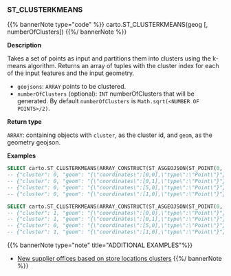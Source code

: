 ### ST_CLUSTERKMEANS

{{% bannerNote type="code" %}}
carto.ST_CLUSTERKMEANS(geog [, numberOfClusters])
{{%/ bannerNote %}}

**Description**

Takes a set of points as input and partitions them into clusters using the k-means algorithm. Returns an array of tuples with the cluster index for each of the input features and the input geometry.

* `geojsons`: `ARRAY` points to be clustered.
* `numberOfClusters` (optional): `INT` numberOfClusters that will be generated. By default `numberOfClusters` is `Math.sqrt(<NUMBER OF POINTS>/2)`.

**Return type**

`ARRAY`: containing objects with `cluster`, as the cluster id, and `geom`, as the geometry geojson.

**Examples**

```sql
SELECT carto.ST_CLUSTERKMEANS(ARRAY_CONSTRUCT(ST_ASGEOJSON(ST_POINT(0, 0))::STRING, ST_ASGEOJSON(ST_POINT(0, 1))::STRING, ST_ASGEOJSON(ST_POINT(5, 0))::STRING, ST_ASGEOJSON(ST_POINT(1, 0))::STRING));
-- {"cluster": 0, "geom": "{\"coordinates\":[0,0],\"type\":\"Point\"}"}
-- {"cluster": 0, "geom": "{\"coordinates\":[0,1],\"type\":\"Point\"}"}
-- {"cluster": 0, "geom": "{\"coordinates\":[5,0],\"type\":\"Point\"}"}
-- {"cluster": 0, "geom": "{\"coordinates\":[1,0],\"type\":\"Point\"}"}
```

```sql
SELECT carto.ST_CLUSTERKMEANS(ARRAY_CONSTRUCT(ST_ASGEOJSON(ST_POINT(0, 0))::STRING, ST_ASGEOJSON(ST_POINT(0, 1))::STRING, ST_ASGEOJSON(ST_POINT(5, 0))::STRING, ST_ASGEOJSON(ST_POINT(1, 0))::STRING), 2);
-- {"cluster": 1, "geom": "{\"coordinates\":[0,0],\"type\":\"Point\"}"}
-- {"cluster": 1, "geom": "{\"coordinates\":[0,1],\"type\":\"Point\"}"}
-- {"cluster": 0, "geom": "{\"coordinates\":[5,0],\"type\":\"Point\"}"}
-- {"cluster": 1, "geom": "{\"coordinates\":[1,0],\"type\":\"Point\"}"}
```

{{% bannerNote type="note" title="ADDITIONAL EXAMPLES"%}}

* [New supplier offices based on store locations clusters](/analytics-toolbox-snowflake/examples/new-supplier-offices-based-on-store-locations-clusters/)
{{%/ bannerNote %}}
